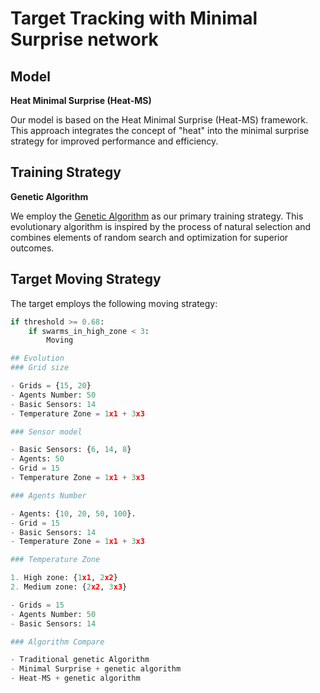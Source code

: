 # Target Tracking with Minimal Surprise network

## Model

**Heat Minimal Surprise (Heat-MS)**

Our model is based on the Heat Minimal Surprise (Heat-MS) framework. This approach integrates the concept of "heat" into the minimal surprise strategy for improved performance and efficiency.

## Training Strategy

**Genetic Algorithm**

We employ the [Genetic Algorithm](https://en.wikipedia.org/wiki/Genetic_algorithm) as our primary training strategy. This evolutionary algorithm is inspired by the process of natural selection and combines elements of random search and optimization for superior outcomes.

## Target Moving Strategy

The target employs the following moving strategy:

```python
if threshold >= 0.68:
    if swarms_in_high_zone < 3:
        Moving

## Evolution
### Grid size

- Grids = {15, 20}
- Agents Number: 50 
- Basic Sensors: 14
- Temperature Zone = 1x1 + 3x3

### Sensor model

- Basic Sensors: {6, 14, 8}
- Agents: 50
- Grid = 15
- Temperature Zone = 1x1 + 3x3

### Agents Number

- Agents: {10, 20, 50, 100}. 
- Grid = 15
- Basic Sensors: 14
- Temperature Zone = 1x1 + 3x3

### Temperature Zone

1. High zone: {1x1, 2x2}
2. Medium zone: {2x2, 3x3}

- Grids = 15
- Agents Number: 50 
- Basic Sensors: 14

### Algorithm Compare

- Traditional genetic Algorithm
- Minimal Surprise + genetic algorithm
- Heat-MS + genetic algorithm
